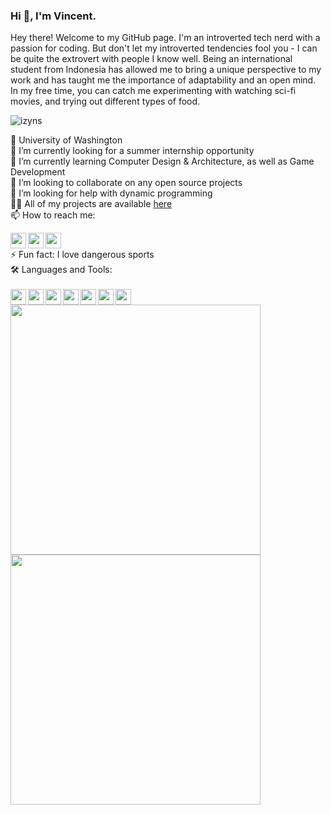 ### Hi 👋, I'm Vincent.

Hey there! Welcome to my GitHub page. I'm an introverted tech nerd with a passion for coding. But don't let my introverted tendencies fool you - I can be quite the extrovert with people I know well. Being an international student from Indonesia has allowed me to bring a unique perspective to my work and has taught me the importance of adaptability and an open mind. In my free time, you can catch me experimenting with watching sci-fi movies, and trying out different types of food.                 
<p align="left"> <img src="https://komarev.com/ghpvc/?username=izyns&label=Profile%20views&color=18d838&style=flat-square" alt="izyns" /> </p>

🏫 University of Washington
</br>
🔭 I’m currently looking for a summer internship opportunity
</br>
🌱 I’m currently learning Computer Design & Architecture, as well as Game Development
</br>
👯 I’m looking to collaborate on any open source projects
</br>
🤔 I’m looking for help with dynamic programming
</br>
👨‍💻 All of my projects are available  <a href="https://izyns.github.io/">here</a>
</br>
📫 How to reach me: 
</br>
<div>
<a href="https://www.instagram.com/vincent.nw/">
<img align="left" height="25" width="25" src="https://cdn.simpleicons.org/instagram/#d62976" />
</a>
<a href="https://www.linkedin.com/in/vnw/">
<img align="left" height="25" width="25" src="https://cdn.simpleicons.org/linkedin/#0072b1" />
</a>
<a href="https://www.github.com/izyns">
<img height="25" width="25" src="https://cdn.simpleicons.org/github/white" />
</a>
</div>
⚡ Fun fact: I love dangerous sports
</br>
🛠️ Languages and Tools:
</br>
</br>
<div>
<img align="left" height="25" width="25" src="https://cdn.simpleicons.org/c++/white"/>
<img align="left"height="25" width="25" src="https://cdn.simpleicons.org/visualstudio/white" />
<img align="left"height="25" width="25" src="https://cdn.simpleicons.org/intellijidea/white" />
<img align="left"height="25" width="25" src="https://cdn.simpleicons.org/github/white" />
<img align="left"height="25" width="25" src="https://cdn.simpleicons.org/docker/white" />
  <img align="left"height="25" width="25" src="https://cdn.simpleicons.org/unity/white" />
<img height="25" width="25" src="https://cdn.simpleicons.org/csharp/white" />
  </div>
  <div>
  <img src = "https://github-readme-stats.vercel.app/api/top-langs/?username=iZyns&layout=compact&theme=dark&hide_border=true" width = 400>
    <img src = "https://github-readme-stats.vercel.app/api?username=iZyns&show_icons=true&theme=bear" width = 400>

</div>




